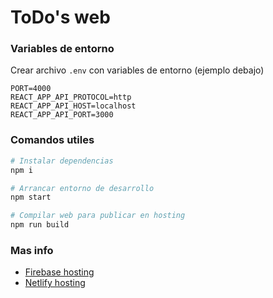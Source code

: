 # ToDo's web

### Variables de entorno
Crear archivo `.env` con variables de entorno (ejemplo debajo)
```
PORT=4000
REACT_APP_API_PROTOCOL=http
REACT_APP_API_HOST=localhost
REACT_APP_API_PORT=3000
```

### Comandos utiles
```bash
# Instalar dependencias
npm i

# Arrancar entorno de desarrollo
npm start

# Compilar web para publicar en hosting
npm run build
```

### Mas info
- [Firebase hosting](docs/firebase-hosting.md)
- [Netlify hosting](docs/netlify-hosting.md)

